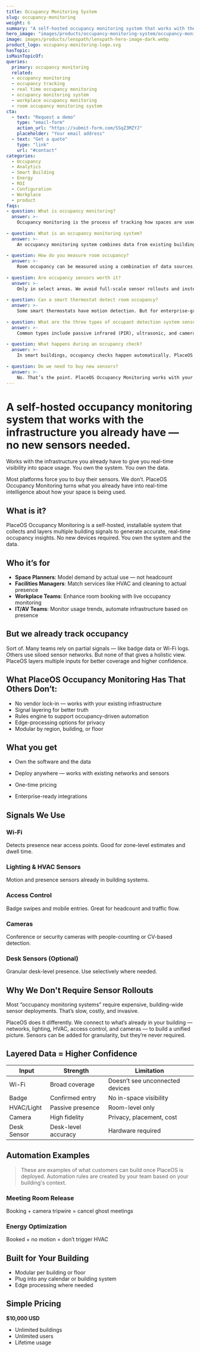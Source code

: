 ```yaml
---
title: Occupancy Monitoring System  
slug: occupancy-monitoring  
weight: 6
summary: "A self-hosted occupancy monitoring system that works with the infrastructure you already have — no new sensors needed." 
hero_image: "images/products/occupancy-monitoring-system/occupancy-monitoring-hero-image.webp"
image: images/products/lenspath/lenspath-hero-image-dark.webp
product_logo: occupancy-monitoring-logo.svg  
hasTopic:
isMainTopicOf:
queries:
  primary: occupancy monitoring
  related: 
  - occupancy monitoring
  - occupancy tracking
  - real time occupancy monitoring
  - occupancy monitoring system
  - workplace occupancy monitoring
  - room occupancy monitoring system 
cta:
  - text: "Request a demo"
    type: "email-form"  
    action_url: "https://submit-form.com/SSqZ3MZYJ"  
    placeholder: "Your email address"
  - text: "Get a quote"
    type: "link"
    url: "#contact" 
categories:
  - Occupancy
  - Analytics
  - Smart Building
  - Energy 
  - ROI
  - Configuration 
  - Workplace 
  - product  
faqs:    
- question: What is occupancy monitoring?  
  answer: >-  
    Occupancy monitoring is the process of tracking how spaces are used, how many people are present, and when. It enables better use of space, energy, and services.
    
- question: What is an occupancy monitoring system?  
  answer: >-  
    An occupancy monitoring system combines data from existing building infrastructure — like Wi-Fi, badge access, lighting, and HVAC — to determine where people are in real time.
    
- question: How do you measure room occupancy?  
  answer: >-  
    Room occupancy can be measured using a combination of data sources, including Wi-Fi access points, badge swipes, motion sensors, and cameras.
    
- question: Are occupancy sensors worth it?  
  answer: >-  
    Only in select areas. We avoid full-scale sensor rollouts and instead use infrastructure you already have. Sensors are supported, but optional.
    
- question: Can a smart thermostat detect room occupancy?  
  answer: >-  
    Some smart thermostats have motion detection. But for enterprise-grade monitoring, you’ll want to combine signals from HVAC, Wi-Fi, and booking data.
    
- question: What are the three types of occupant detection system sensors?  
  answer: >-  
    Common types include passive infrared (PIR), ultrasonic, and camera-based sensors. PlaceOS integrates with all — but doesn't require them.
    
- question: What happens during an occupancy check?  
  answer: >-  
    In smart buildings, occupancy checks happen automatically. PlaceOS continuously evaluates presence data across systems.
    
- question: Do we need to buy new sensors?  
  answer: >-  
    No. That’s the point. PlaceOS Occupancy Monitoring works with your existing infrastructure — Wi-Fi, HVAC, badge access, and more.
---
```


# A self-hosted occupancy monitoring system that works with the infrastructure you already have — no new sensors needed.

Works with the infrastructure you already have to give you real-time visibility into space usage. You own the system. You own the data.

Most platforms force you to buy their sensors. We don’t. PlaceOS Occupancy Monitoring turns what you already have into real-time intelligence about how your space is being used.

## What is it?

PlaceOS Occupancy Monitoring is a self-hosted, installable system that collects and layers multiple building signals to generate accurate, real-time occupancy insights. No new devices required. You own the system and the data.

## Who it’s for

- **Space Planners**: Model demand by actual use — not headcount 
- **Facilities Managers**: Match services like HVAC and cleaning to actual presence 
- **Workplace Teams**: Enhance room booking with live occupancy monitoring   
- **IT/AV Teams**: Monitor usage trends, automate infrastructure based on presence
    

## But we already track occupancy

Sort of. Many teams rely on partial signals — like badge data or Wi-Fi logs. Others use siloed sensor networks. But none of that gives a holistic view. PlaceOS layers multiple inputs for better coverage and higher confidence.

## What PlaceOS Occupancy Monitoring Has That Others Don’t:

- No vendor lock-in — works with your existing infrastructure
- Signal layering for better truth
- Rules engine to support occupancy-driven automation
- Edge-processing options for privacy
- Modular by region, building, or floor
    

## What you get

- Own the software and the data
    
- Deploy anywhere — works with existing networks and sensors
    
- One-time pricing
    
- Enterprise-ready integrations
    

## Signals We Use

### Wi-Fi

Detects presence near access points. Good for zone-level estimates and dwell time.

### Lighting & HVAC Sensors

Motion and presence sensors already in building systems.

### Access Control

Badge swipes and mobile entries. Great for headcount and traffic flow.

### Cameras

Conference or security cameras with people-counting or CV-based detection.

### Desk Sensors (Optional)

Granular desk-level presence. Use selectively where needed.

## Why We Don't Require Sensor Rollouts

Most “occupancy monitoring systems” require expensive, building-wide sensor deployments. That’s slow, costly, and invasive.

PlaceOS does it differently. We connect to what’s already in your building — networks, lighting, HVAC, access control, and cameras — to build a unified picture. Sensors can be added for granularity, but they’re never required.

## Layered Data = Higher Confidence

|Input|Strength|Limitation|
|---|---|---|
|Wi-Fi|Broad coverage|Doesn’t see unconnected devices|
|Badge|Confirmed entry|No in-space visibility|
|HVAC/Light|Passive presence|Room-level only|
|Camera|High fidelity|Privacy, placement, cost|
|Desk Sensor|Desk-level accuracy|Hardware required|

## Automation Examples

> These are examples of what customers can build once PlaceOS is deployed. Automation rules are created by your team based on your building's context.

### Meeting Room Release

Booking + camera tripwire = cancel ghost meetings

### Energy Optimization

Booked + no motion = don’t trigger HVAC

## Built for Your Building

- Modular per building or floor 
- Plug into any calendar or building system
- Edge processing where needed
    

## Simple Pricing

**$10,000 USD**

- Unlimited buildings  
- Unlimited users    
- Lifetime usage